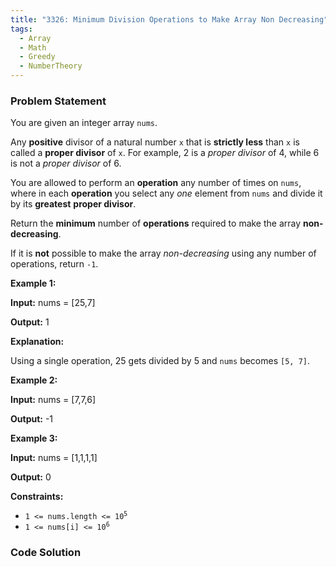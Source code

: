 ```yaml
---
title: "3326: Minimum Division Operations to Make Array Non Decreasing"
tags:
  - Array
  - Math
  - Greedy
  - NumberTheory
---
```

### Problem Statement

<p>You are given an integer array <code>nums</code>.</p>

<p>Any <strong>positive</strong> divisor of a natural number <code>x</code> that is <strong>strictly less</strong> than <code>x</code> is called a <strong>proper divisor</strong> of <code>x</code>. For example, 2 is a <em>proper divisor</em> of 4, while 6 is not a <em>proper divisor</em> of 6.</p>

<p>You are allowed to perform an <strong>operation</strong> any number of times on <code>nums</code>, where in each <strong>operation</strong> you select any <em>one</em> element from <code>nums</code> and divide it by its <strong>greatest</strong> <strong>proper divisor</strong>.</p>

<p>Return the <strong>minimum</strong> number of <strong>operations</strong> required to make the array <strong>non-decreasing</strong>.</p>

<p>If it is <strong>not</strong> possible to make the array <em>non-decreasing</em> using any number of operations, return <code>-1</code>.</p>


<p><strong class="example">Example 1:</strong></p>

<div class="example-block">
<p><strong>Input:</strong> <span class="example-io">nums = [25,7]</span></p>

<p><strong>Output:</strong> <span class="example-io">1</span></p>

<p><strong>Explanation:</strong></p>

<p>Using a single operation, 25 gets divided by 5 and <code>nums</code> becomes <code>[5, 7]</code>.</p>
</div>

<p><strong class="example">Example 2:</strong></p>

<div class="example-block">
<p><strong>Input:</strong> <span class="example-io">nums = [7,7,6]</span></p>

<p><strong>Output:</strong> <span class="example-io">-1</span></p>
</div>

<p><strong class="example">Example 3:</strong></p>

<div class="example-block">
<p><strong>Input:</strong> <span class="example-io">nums = [1,1,1,1]</span></p>

<p><strong>Output:</strong> <span class="example-io">0</span></p>
</div>


<p><strong>Constraints:</strong></p>

<ul>
	<li><code>1 &lt;= nums.length &lt;= 10<sup>5</sup></code></li>
	<li><code>1 &lt;= nums[i] &lt;= 10<sup>6</sup></code></li>
</ul>


### Code Solution

```python

```
